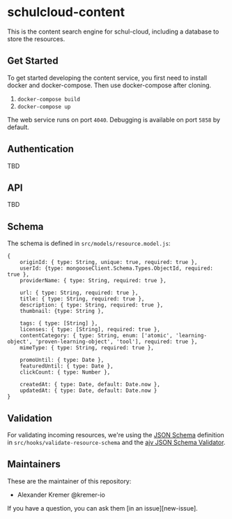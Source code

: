 # schulcloud-content

This is the content search engine for schul-cloud,
including a database to store the resources.

## Get Started

To get started developing the content service, you first need to install docker
and docker-compose. Then use docker-compose after cloning.
                    
1. `docker-compose build`
2. `docker-compose up`
                    
The web service runs on port `4040`. Debugging is available on port `5858` by default.

## Authentication
TBD

## API
TBD

## Schema

The schema is defined in `src/models/resource.model.js`:
```
{
    originId: { type: String, unique: true, required: true },
    userId: {type: mongooseClient.Schema.Types.ObjectId, required: true },
    providerName: { type: String, required: true },

    url: { type: String, required: true },
    title: { type: String, required: true },
    description: { type: String, required: true },
    thumbnail: {type: String },

    tags: { type: [String] },
    licenses: { type: [String], required: true },
    contentCategory: { type: String, enum: ['atomic', 'learning-object', 'proven-learning-object', 'tool'], required: true },
    mimeType: { type: String, required: true },

    promoUntil: { type: Date },
    featuredUntil: { type: Date },
    clickCount: { type: Number },

    createdAt: { type: Date, default: Date.now },
    updatedAt: { type: Date, default: Date.now }
}
```

## Validation

For validating incoming resources, we're using the [JSON Schema](http://json-schema.org) definition in `src/hooks/validate-resource-schema` and the [ajv JSON Schema Validator](https://github.com/epoberezkin/ajv).   


## Maintainers

These are the maintainer of this repository:

- Alexander Kremer @kremer-io

If you have a question, you can ask them [in an issue][new-issue].
